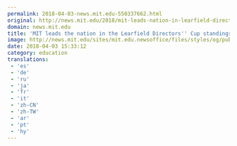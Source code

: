 ```yaml
---
permalink: 2018-04-03-news.mit.edu-550337662.html
original: http://news.mit.edu/2018/mit-leads-nation-in-learfield-directors-cup-standings-0403
domain: news.mit.edu
title: 'MIT leads the nation in the Learfield Directors'' Cup standings'
image: http://news.mit.edu/sites/mit.edu.newsoffice/files/styles/og/public/images/2018/MIT-WBB-NEWMAC-Champions-2018.jpeg
date: 2018-04-03 15:33:12
category: education
translations: 
 - 'es'
 - 'de'
 - 'ru'
 - 'ja'
 - 'fr'
 - 'it'
 - 'zh-CN'
 - 'zh-TW'
 - 'ar'
 - 'pt'
 - 'hy'
---
```


